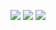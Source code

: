 <p align="left">
  <a href="https://www.researchgate.net/profile/Sunil-Kumar-388?ev=hdr_xprf"><img src="https://img.shields.io/badge/ResearchGate-00CCBB?style=for-the-badge&logo=ResearchGate&logoColor=white" /></a>
  <a href="https://linkedin.com/in/cpsmedicalresearch"><img src="https://img.shields.io/badge/LinkedIn-%230077B5.svg?logo=linkedin&logoColor=white" /></a>
  <a href="https://orcid.org/0000-0002-4883-1191"><img src="https://img.shields.io/badge/ORCID-000000?style=flat&logo=ORCID&logoColor=white&labelColor=A6CE39" /></a>
</p>
